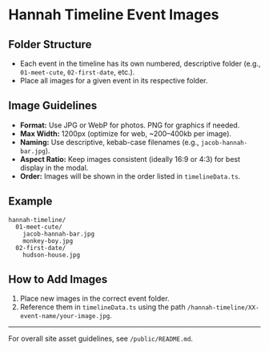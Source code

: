 # Hannah Timeline Event Images

## Folder Structure
- Each event in the timeline has its own numbered, descriptive folder (e.g., `01-meet-cute`, `02-first-date`, etc.).
- Place all images for a given event in its respective folder.

## Image Guidelines
- **Format:** Use JPG or WebP for photos. PNG for graphics if needed.
- **Max Width:** 1200px (optimize for web, ~200–400kb per image).
- **Naming:** Use descriptive, kebab-case filenames (e.g., `jacob-hannah-bar.jpg`).
- **Aspect Ratio:** Keep images consistent (ideally 16:9 or 4:3) for best display in the modal.
- **Order:** Images will be shown in the order listed in `timelineData.ts`.

## Example
```
hannah-timeline/
  01-meet-cute/
    jacob-hannah-bar.jpg
    monkey-boy.jpg
  02-first-date/
    hudson-house.jpg
```

## How to Add Images
1. Place new images in the correct event folder.
2. Reference them in `timelineData.ts` using the path `/hannah-timeline/XX-event-name/your-image.jpg`.

---

For overall site asset guidelines, see `/public/README.md`.
